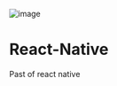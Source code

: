 ![image](https://images.shoutem.com/wp-content/uploads/2016/11/27140348/00-Five-reasons-why-web-developers-love-React-Native-1170x510.png)
# React-Native
Past of react native
